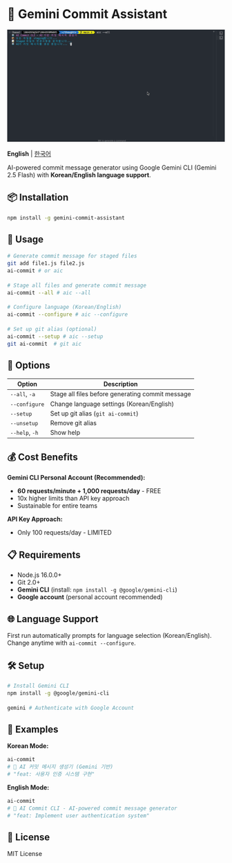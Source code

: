 # 🤖 Gemini Commit Assistant

![screenshot](./screenshot.gif)

**English** | [한국어](README.ko.md)

AI-powered commit message generator using Google Gemini CLI (Gemini 2.5 Flash) with **Korean/English language support**.

## 📦 Installation

```bash
npm install -g gemini-commit-assistant
```

## 🚀 Usage

```bash
# Generate commit message for staged files
git add file1.js file2.js
ai-commit # or aic

# Stage all files and generate commit message
ai-commit --all # aic --all

# Configure language (Korean/English)
ai-commit --configure # aic --configure

# Set up git alias (optional)
ai-commit --setup # aic --setup
git ai-commit  # git aic
```

## 🔧 Options

| Option         | Description                                      |
| -------------- | ------------------------------------------------ |
| `--all`, `-a`  | Stage all files before generating commit message |
| `--configure`  | Change language settings (Korean/English)        |
| `--setup`      | Set up git alias (`git ai-commit`)               |
| `--unsetup`    | Remove git alias                                 |
| `--help`, `-h` | Show help                                        |

## 💰 Cost Benefits

**Gemini CLI Personal Account (Recommended):**

- **60 requests/minute + 1,000 requests/day** - FREE
- 10x higher limits than API key approach
- Sustainable for entire teams

**API Key Approach:**

- Only 100 requests/day - LIMITED

## 📋 Requirements

- Node.js 16.0.0+
- Git 2.0+
- **Gemini CLI** (install: `npm install -g @google/gemini-cli`)
- **Google account** (personal account recommended)

## 🌐 Language Support

First run automatically prompts for language selection (Korean/English).
Change anytime with `ai-commit --configure`.

## 🛠️ Setup

```bash
# Install Gemini CLI
npm install -g @google/gemini-cli

gemini # Authenticate with Google Account
```

## 🎯 Examples

**Korean Mode:**

```bash
ai-commit
# 🤖 AI 커밋 메시지 생성기 (Gemini 기반)
# "feat: 사용자 인증 시스템 구현"
```

**English Mode:**

```bash
ai-commit
# 🤖 AI Commit CLI - AI-powered commit message generator
# "feat: Implement user authentication system"
```

## 📄 License

MIT License
